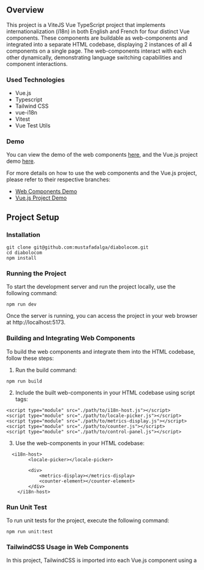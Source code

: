 ## Overview
This project is a ViteJS Vue TypeScript project that implements internationalization (i18n) in both English and French for four distinct Vue components. These components are buildable as web-components and integrated into a separate HTML codebase, displaying 2 instances of all 4 components on a single page. The web-components interact with each other dynamically, demonstrating language switching capabilities and component interactions.


### Used Technologies

* Vue.js
* Typescript
* Tailwind CSS
* vue-i18n
* Vitest
* Vue Test Utils

### Demo
You can view the demo of the web components [here](https://diabolocom-web-components.vercel.app/), and the Vue.js project demo [here](https://diabolocom.vercel.app/).

For more details on how to use the web components and the Vue.js project, please refer to their respective branches:
- [Web Components Demo](https://github.com/mustafadalga/diabolocom/tree/web-components-demo)
- [Vue.js Project Demo](https://github.com/mustafadalga/diabolocom/tree/demo)


## Project Setup

### Installation

```
git clone git@github.com:mustafadalga/diabolocom.git
cd diabolocom
npm install
```

### Running the Project
To start the development server and run the project locally, use the following command:
```
npm run dev
```
Once the server is running, you can access the project in your web browser at http://localhost:5173.



### Building and Integrating Web Components
To build the web components and integrate them into the HTML codebase, follow these steps:

1. Run the build command:
```
npm run build
```

2. Include the built web-components in your HTML codebase using script tags:
```
<script type="module" src="./path/to/i18n-host.js"></script>
<script type="module" src="./path/to/locale-picker.js"></script>
<script type="module" src="./path/to/metrics-display.js"></script>
<script type="module" src="./path/to/counter.js"></script>
<script type="module" src="./path/to/control-panel.js"></script>
```

3. Use the web-components in your HTML codebase:
```
  <i18n-host>
        <locale-picker></locale-picker>
        
        <div>
            <metrics-display></metrics-display>
            <counter-element></counter-element>
        </div>
    </i18n-host>
```


### Run Unit Test
To run unit tests for the project, execute the following command:

```
npm run unit:test
```

### TailwindCSS Usage in Web Components

In this project, TailwindCSS is imported into each Vue.js component using a <style> tag. This approach was adopted due to the inherent limitations of applying global TailwindCSS styles within the encapsulated scope of web components' shadow DOM. While effective in ensuring style encapsulation, this method introduces inefficiencies, notably the inclusion of unused TailwindCSS classes within each component's styles. Although alternative strategies exist to mitigate these issues, such as manually scoping necessary styles or employing build-time optimizations to prune unused classes, each comes with its own set of complexities and trade-offs. Consequently, the direct import method remains a pragmatic, albeit imperfect, solution for integrating TailwindCSS with web components that utilize shadow DOM.

<hr/>

### Screenshots

<img width="1128" alt="Screenshot" src="https://github.com/mustafadalga/diabolocom/assets/25087769/ff2be7c5-0e91-4c14-a650-0f3c178d4ef9">
